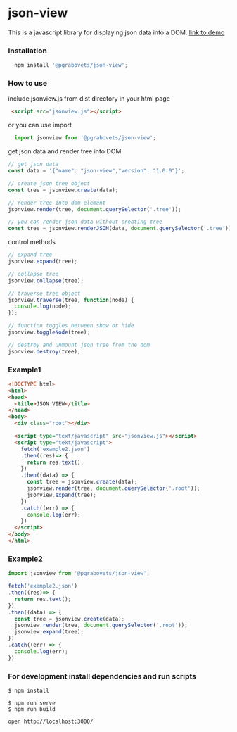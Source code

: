# json-view
This is a javascript library for displaying json data into a DOM. [link to demo](http://pgrabovets.github.io/json-view/)

### Installation
```javascript
  npm install '@pgrabovets/json-view';
```

### How to use
include jsonview.js from dist directory in your html page
```html
 <script src="jsonview.js"></script>
```
or you can use import
```javascript
  import jsonview from '@pgrabovets/json-view';
```

get json data and render tree into DOM
```javascript
// get json data
const data = '{"name": "json-view","version": "1.0.0"}';

// create json tree object
const tree = jsonview.create(data);

// render tree into dom element
jsonview.render(tree, document.querySelector('.tree'));

// you can render json data without creating tree
const tree = jsonview.renderJSON(data, document.querySelector('.tree'));
```

control methods
```javascript
// expand tree
jsonview.expand(tree);

// collapse tree
jsonview.collapse(tree);

// traverse tree object
jsonview.traverse(tree, function(node) {
  console.log(node);
});

// function toggles between show or hide
jsonview.toggleNode(tree);

// destroy and unmount json tree from the dom
jsonview.destroy(tree);
```

### Example1
```html
<!DOCTYPE html>
<html>
<head>
  <title>JSON VIEW</title>
</head>
<body>
  <div class="root"></div>

  <script type="text/javascript" src="jsonview.js"></script>
  <script type="text/javascript">
    fetch('example2.json')
    .then((res)=> {
      return res.text();
    })
    .then((data) => {
      const tree = jsonview.create(data);
      jsonview.render(tree, document.querySelector('.root'));
      jsonview.expand(tree);
    })
    .catch((err) => {
      console.log(err);
    })
  </script>
</body>
</html>

```

### Example2
```javascript
import jsonview from '@pgrabovets/json-view';

fetch('example2.json')
.then((res)=> {
  return res.text();
})
.then((data) => {
  const tree = jsonview.create(data);
  jsonview.render(tree, document.querySelector('.root'));
  jsonview.expand(tree);
})
.catch((err) => {
  console.log(err);
})
```

### For development install dependencies and run scripts
```
$ npm install

$ npm run serve
$ npm run build

open http://localhost:3000/
```
